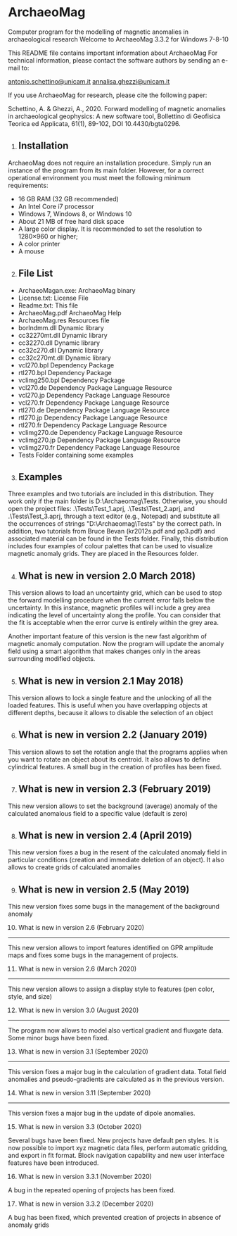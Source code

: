 # ArchaeoMag
Computer program for the modelling of magnetic anomalies in archaeological research
Welcome to ArchaeoMag 3.3.2 for Windows 7-8-10

This README file contains important information about ArchaeoMag
For technical information, please contact the software authors by sending an
e-mail to:

antonio.schettino@unicam.it
annalisa.ghezzi@unicam.it

If you use ArchaeoMag for research, please cite the following paper:

Schettino, A. & Ghezzi, A., 2020. Forward modelling of magnetic anomalies in archaeological geophysics: A new software tool, Bollettino di Geofisica Teorica ed Applicata, 61(1), 89-102, DOI 10.4430/bgta0296.


1. Installation
   ------------

ArchaeoMag does not require an installation procedure. Simply run an instance of the program from its main folder.
However, for a correct operational environment you must meet the following minimum requirements:

- 16 GB RAM (32 GB recommended)
- An Intel Core i7 processor
- Windows 7, Windows 8, or Windows 10
- About 21 MB of free hard disk space
- A large color display. It is recommended to set the resolution to 1280×960 or higher;
- A color printer
- A mouse


2. File List
   ------------

- ArchaeoMagan.exe:		ArchaeoMag binary
- License.txt:			License File
- Readme.txt:			This file
- ArchaeoMag.pdf			ArchaeoMag Help
- ArchaeoMag.res			Resources file
- borlndmm.dll			Dynamic library
- cc32270mt.dll			Dynamic library
- cc32270.dll			Dynamic library
- cc32c270.dll			Dynamic library
- cc32c270mt.dll			Dynamic library
- vcl270.bpl			Dependency Package
- rtl270.bpl			Dependency Package
- vclimg250.bpl			Dependency Package
- vcl270.de			Dependency Package Language Resource
- vcl270.jp			Dependency Package Language Resource
- vcl270.fr			Dependency Package Language Resource
- rtl270.de			Dependency Package Language Resource
- rtl270.jp				Dependency Package Language Resource
- rtl270.fr				Dependency Package Language Resource
- vclimg270.de			Dependency Package Language Resource
- vclimg270.jp			Dependency Package Language Resource
- vclimg270.fr			Dependency Package Language Resource
- Tests				Folder containing some examples


3. Examples
   ------------

Three examples and two tutorials are included in this distribution. They work only if the main folder is D:\Archaeomag\Tests\. Otherwise,
you should open the project files: .\Tests\Test_1.aprj, .\Tests\Test_2.aprj, and .\Tests\Test_3.aprj, through a text editor (e.g., Notepad) and substitute all the occurrences of
strings "D:\Archaeomag\Tests\" by the correct path. In addition, two tutorials from Bruce Bevan (kr2012s.pdf and pp3.pdf) and associated material can be found in the Tests folder.
Finally, this distribution includes four examples of colour palettes that can be used to visualize magnetic anomaly grids. They are placed in the Resources folder.



4. What is new in version 2.0 March 2018)
   -----------------------------------------

This version allows to load an uncertainty grid, which can be used to stop the forward modelling procedure when the current error falls below the uncertainty. In this instance, magnetic profiles will include
a grey area indicating the level of uncertainty along the profile. You can consider that the fit is acceptable when the error curve is entirely within the grey area.

Another important feature of this version is the new fast algorithm of magnetic anomaly computation. Now the program will update the anomaly field using a smart algorithm that makes changes only in the areas
surrounding modified objects.


5. What is new in version 2.1 May 2018)
   -----------------------------------------

This version allows to lock a single feature and the unlocking of all the loaded features. This is useful when
you have overlapping objects at different depths, because it allows to disable the selection of an object


6. What is new in version 2.2 (January 2019)
   -----------------------------------------

This version allows to set the rotation angle that the programs applies when you want to rotate an object about its centroid. It also allows to define cylindrical features. A small bug in the creation of profiles has been fixed.

7. What is new in version 2.3 (February 2019)
   -----------------------------------------

This new version allows to set the background (average) anomaly of the calculated anomalous field to a specific value (default is zero)


8. What is new in version 2.4 (April 2019)
   -----------------------------------------

This new version fixes a bug in the resent of the calculated anomaly field in particular conditions (creation and immediate deletion of an object). It also allows to create grids of calculated anomalies

9. What is new in version 2.5 (May 2019)
   -----------------------------------------

This new version fixes some bugs in the management of the background anomaly

10. What is new in version 2.6 (February 2020)
   -----------------------------------------

This new version allows to import features identified on GPR amplitude maps and fixes some bugs in the management of projects.

11. What is new in version 2.6 (March 2020)
   -----------------------------------------

This new version allows to assign a display style to features (pen color, style, and size)

12. What is new in version 3.0 (August 2020)
   -----------------------------------------

The program now allows to model also vertical gradient and fluxgate data. Some minor bugs have been fixed.

13. What is new in version 3.1 (September 2020)
   -----------------------------------------

This version fixes a major bug in the calculation of gradient data. Total field anomalies and pseudo-gradients are calculated as in the previous version.


14. What is new in version 3.11 (September 2020)
   -----------------------------------------

This version fixes a major bug in the update of dipole anomalies.

15. What is new in version 3.3 (October 2020)

Several bugs have been fixed. New projects have default pen styles. It is now possible to import xyz magnetic data files, perform automatic gridding, and export in flt format. Block navigation capability and new user interface 
features have been introduced.

16. What is new in version 3.3.1 (November 2020)

A bug in the repeated opening of projects has been fixed.

17. What is new in version 3.3.2 (December 2020)

A bug has been fixed, which prevented creation of projects in absence of anomaly grids

